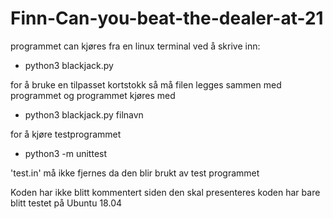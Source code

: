 # Finn-Can-you-beat-the-dealer-at-21
programmet can kjøres fra en linux terminal ved å skrive inn:
  - python3 blackjack.py
 
for å bruke en tilpasset kortstokk så må filen legges sammen med programmet og programmet kjøres med
  - python3 blackjack.py filnavn

for å kjøre testprogrammet
  - python3 -m unittest
  
'test.in' må ikke fjernes da den blir brukt av test programmet

Koden har ikke blitt kommentert siden den skal presenteres
koden har bare blitt testet på Ubuntu 18.04
